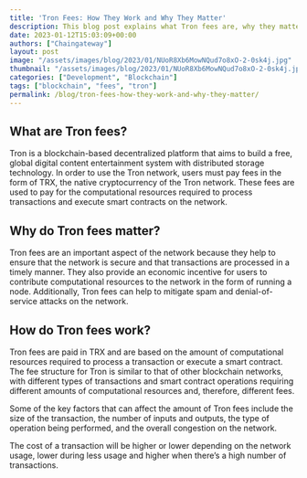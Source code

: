```yaml
---
title: 'Tron Fees: How They Work and Why They Matter'
description: This blog post explains what Tron fees are, why they matter, and how they work on the Tron blockchain network.
date: 2023-01-12T15:03:09+00:00
authors: ["Chaingateway"]
layout: post
image: "/assets/images/blog/2023/01/NUoR8Xb6MowNQud7o8xO-2-0sk4j.jpg"
thumbnail: "/assets/images/blog/2023/01/NUoR8Xb6MowNQud7o8xO-2-0sk4j.jpg"
categories: ["Development", "Blockchain"]
tags: ["blockchain", "fees", "tron"]
permalink: /blog/tron-fees-how-they-work-and-why-they-matter/
---
```


## What are Tron fees?

Tron is a blockchain-based decentralized platform that aims to build a free, global digital content entertainment system with distributed storage technology. In order to use the Tron network, users must pay fees in the form of TRX, the native cryptocurrency of the Tron network. These fees are used to pay for the computational resources required to process transactions and execute smart contracts on the network.

## Why do Tron fees matter?

Tron fees are an important aspect of the network because they help to ensure that the network is secure and that transactions are processed in a timely manner. They also provide an economic incentive for users to contribute computational resources to the network in the form of running a node. Additionally, Tron fees can help to mitigate spam and denial-of-service attacks on the network.

## How do Tron fees work?

Tron fees are paid in TRX and are based on the amount of computational resources required to process a transaction or execute a smart contract. The fee structure for Tron is similar to that of other blockchain networks, with different types of transactions and smart contract operations requiring different amounts of computational resources and, therefore, different fees.

Some of the key factors that can affect the amount of Tron fees include the size of the transaction, the number of inputs and outputs, the type of operation being performed, and the overall congestion on the network.

The cost of a transaction will be higher or lower depending on the network usage, lower during less usage and higher when there’s a high number of transactions.